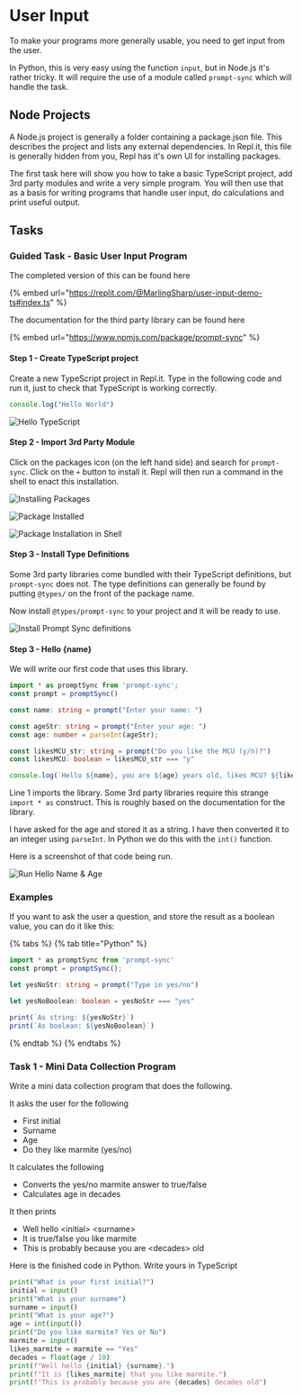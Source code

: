 # User Input

To make your programs more generally usable, you need to get input from the user.

In Python, this is very easy using the function `input`, but in Node.js it's rather tricky. It will require the use of a module called `prompt-sync` which will handle the task.

## Node Projects

A Node.js project is generally a folder containing a package.json file. This describes the project and lists any external dependencies. In Repl.it, this file is generally hidden from you, Repl has it's own UI for installing packages.

The first task here will show you how to take a basic TypeScript project, add 3rd party modules and write a very simple program. You will then use that as a basis for writing programs that handle user input, do calculations and print useful output.

## Tasks

### Guided Task - Basic User Input Program

The completed version of this can be found here

{% embed url="https://replit.com/@MarlingSharp/user-input-demo-ts#index.ts" %}

The documentation for the third party library can be found here

{% embed url="https://www.npmjs.com/package/prompt-sync" %}

#### Step 1 - Create TypeScript project

Create a new TypeScript project in Repl.it. Type in the following code and run it, just to check that TypeScript is working correctly.

```typescript
console.log("Hello World")
```

![Hello TypeScript](<../.gitbook/assets/image (73).png>)

#### Step 2 - Import 3rd Party Module

Click on the packages icon (on the left hand side) and search for `prompt-sync`. Click on the `+` button to install it. Repl will then run a command in the shell to enact this installation.

![Installing Packages](<../.gitbook/assets/image (74).png>)

![Package Installed](<../.gitbook/assets/image (75).png>)

![Package Installation in Shell](<../.gitbook/assets/image (76).png>)

#### Step 3 - Install Type Definitions

Some 3rd party libraries come bundled with their TypeScript definitions, but `prompt-sync` does not. The type definitions can generally be found by putting `@types/` on the front of the package name.

Now install `@types/prompt-sync` to your project and it will be ready to use.

![Install Prompt Sync definitions](<../.gitbook/assets/image (77).png>)

#### Step 3 - Hello {name}

We will write our first code that uses this library.

```typescript
import * as promptSync from 'prompt-sync';
const prompt = promptSync()

const name: string = prompt("Enter your name: ")

const ageStr: string = prompt("Enter your age: ")
const age: number = parseInt(ageStr);

const likesMCU_str: string = prompt("Do you like the MCU (y/n)?")
const likesMCU: boolean = likesMCU_str === "y"

console.log(`Hello ${name}, you are ${age} years old, likes MCU? ${likesMCU}`)
```

Line 1 imports the library. Some 3rd party libraries require this strange `import * as` construct. This is roughly based on the documentation for the library.

I have asked for the age and stored it as a string. I have then converted it to an integer using `parseInt`. In Python we do this with the `int()` function.

Here is a screenshot of that code being run.

![Run Hello Name & Age](<../.gitbook/assets/image (79).png>)

### Examples

If you want to ask the user a question, and store the result as a boolean value, you can do it like this:

{% tabs %}
{% tab title="Python" %}
```typescript
import * as promptSync from 'prompt-sync'
const prompt = promptSync();

let yesNoStr: string = prompt("Type in yes/no")

let yesNoBoolean: boolean = yesNoStr === "yes"

print(`As string: ${yesNoStr}`)
print(`As boolean: ${yesNoBoolean}`)
```
{% endtab %}
{% endtabs %}

### Task 1 - Mini Data Collection Program

Write a mini data collection program that does the following.

It asks the user for the following

* First initial
* Surname
* Age
* Do they like marmite (yes/no)

It calculates the following

* Converts the yes/no marmite answer to true/false
* Calculates age in decades

It then prints

* Well hello \<initial> \<surname>
* It is true/false you like marmite
* This is probably because you are \<decades> old

Here is the finished code in Python. Write yours in TypeScript

```python
print("What is your first initial?")
initial = input()
print("What is your surname")
surname = input()
print("What is your age?")
age = int(input())
print("Do you like marmite? Yes or No")
marmite = input()
likes_marmite = marmite == "Yes"
decades = float(age / 10)
print(f"Well hello {initial} {surname}.")
print(f"It is {likes_marmite} that you like marmite.")
print(f"This is probably because you are {decades} decades old")

```
